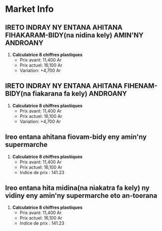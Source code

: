 # Market Info

## IRETO INDRAY NY ENTANA AHITANA FIHAKARAM-BIDY(na nidina kely) AMIN'NY ANDROANY

1. **Calculatrice 8 chiffres plastiques**
   - Prix avant: 11,400 Ar
   - Prix actuel: 16,100 Ar
   - Variation: +4,700 Ar

## IRETO INDRAY NY ENTANA AHITANA FIHENAM-BIDY(na fiakarana fa kely) ANDROANY

1. **Calculatrice 8 chiffres plastiques**
   - Prix avant: 11,400 Ar
   - Prix actuel: 16,100 Ar
   - Variation: +4,700 Ar

## Ireo entana ahitana fiovam-bidy eny amin'ny supermarche

1. **Calculatrice 8 chiffres plastiques**
   - Prix avant: 11,400 Ar
   - Prix actuel: 16,100 Ar
   - Indice de prix : 141.23

## Ireo entana hita midina(na niakatra fa kely) ny vidiny eny amin'ny supermarche eto an-toerana

1. **Calculatrice 8 chiffres plastiques**
   - Prix avant: 11,400 Ar
   - Prix actuel: 16,100 Ar
   - Indice de prix : 141.23


